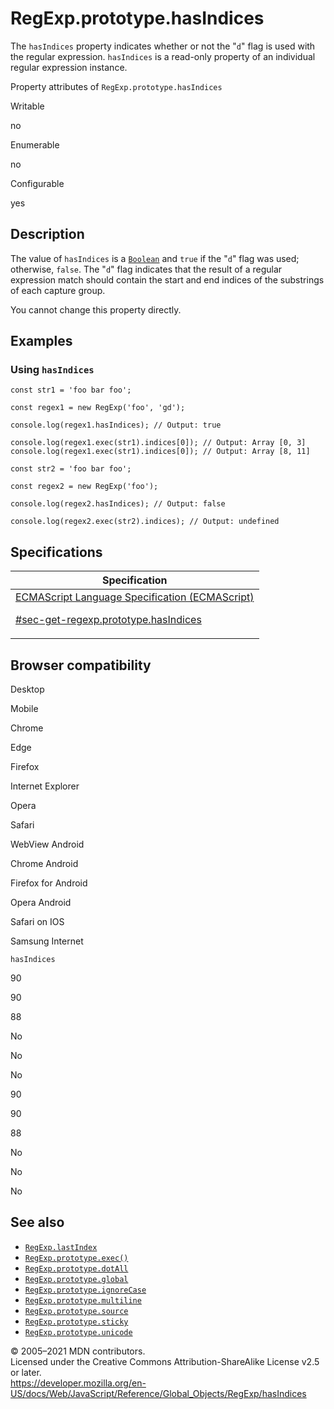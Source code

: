 # RegExp.prototype.hasIndices

The `hasIndices` property indicates whether or not the "`d`" flag is used with the regular expression. `hasIndices` is a read-only property of an individual regular expression instance.

Property attributes of `RegExp.prototype.hasIndices`

Writable

no

Enumerable

no

Configurable

yes

## Description

The value of `hasIndices` is a [`Boolean`](../boolean) and `true` if the "`d`" flag was used; otherwise, `false`. The "`d`" flag indicates that the result of a regular expression match should contain the start and end indices of the substrings of each capture group.

You cannot change this property directly.

## Examples

### Using `hasIndices`

    const str1 = 'foo bar foo';

    const regex1 = new RegExp('foo', 'gd');

    console.log(regex1.hasIndices); // Output: true

    console.log(regex1.exec(str1).indices[0]); // Output: Array [0, 3]
    console.log(regex1.exec(str1).indices[0]); // Output: Array [8, 11]

    const str2 = 'foo bar foo';

    const regex2 = new RegExp('foo');

    console.log(regex2.hasIndices); // Output: false

    console.log(regex2.exec(str2).indices); // Output: undefined

## Specifications

<table><thead><tr class="header"><th>Specification</th></tr></thead><tbody><tr class="odd"><td><a href="https://tc39.es/ecma262/#sec-get-regexp.prototype.hasIndices">ECMAScript Language Specification (ECMAScript) 
<br/>

<span class="small">#sec-get-regexp.prototype.hasIndices</span></a></td></tr></tbody></table>

## Browser compatibility

Desktop

Mobile

Chrome

Edge

Firefox

Internet Explorer

Opera

Safari

WebView Android

Chrome Android

Firefox for Android

Opera Android

Safari on IOS

Samsung Internet

`hasIndices`

90

90

88

No

No

No

90

90

88

No

No

No

## See also

- [`RegExp.lastIndex`](lastindex)
- [`RegExp.prototype.exec()`](exec)
- [`RegExp.prototype.dotAll`](dotall)
- [`RegExp.prototype.global`](global)
- [`RegExp.prototype.ignoreCase`](ignorecase)
- [`RegExp.prototype.multiline`](multiline)
- [`RegExp.prototype.source`](source)
- [`RegExp.prototype.sticky`](sticky)
- [`RegExp.prototype.unicode`](unicode)

© 2005–2021 MDN contributors.  
Licensed under the Creative Commons Attribution-ShareAlike License v2.5 or later.  
<a href="https://developer.mozilla.org/en-US/docs/Web/JavaScript/Reference/Global_Objects/RegExp/hasIndices" class="_attribution-link">https://developer.mozilla.org/en-US/docs/Web/JavaScript/Reference/Global_Objects/RegExp/hasIndices</a>

